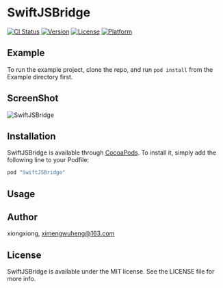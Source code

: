 # SwiftJSBridge

[![CI Status](http://img.shields.io/travis/xiongxiong/SwiftJSBridge.svg?style=flat)](https://travis-ci.org/xiongxiong/SwiftJSBridge)
[![Version](https://img.shields.io/cocoapods/v/SwiftJSBridge.svg?style=flat)](http://cocoapods.org/pods/SwiftJSBridge)
[![License](https://img.shields.io/cocoapods/l/SwiftJSBridge.svg?style=flat)](http://cocoapods.org/pods/SwiftJSBridge)
[![Platform](https://img.shields.io/cocoapods/p/SwiftJSBridge.svg?style=flat)](http://cocoapods.org/pods/SwiftJSBridge)

## Example

To run the example project, clone the repo, and run `pod install` from the Example directory first.

## ScreenShot
![SwiftJSBridge](ScreenShot/SwiftJSBridge.png "SwiftJSBridge")

## Installation

SwiftJSBridge is available through [CocoaPods](http://cocoapods.org). To install
it, simply add the following line to your Podfile:

```ruby
pod "SwiftJSBridge"
```

## Usage


## Author

xiongxiong, ximengwuheng@163.com

## License

SwiftJSBridge is available under the MIT license. See the LICENSE file for more info.
